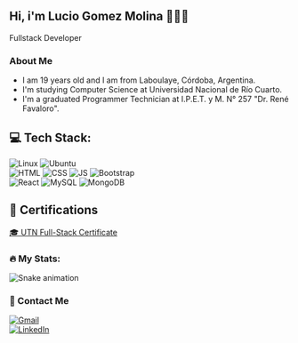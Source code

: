 ## Hi, i'm Lucio Gomez Molina 👋👨‍💻

Fullstack Developer

### About Me
- I am 19 years old and I am from Laboulaye, Córdoba, Argentina.
- I'm studying Computer Science at Universidad Nacional de Río Cuarto.
- I'm a graduated Programmer Technician at I.P.E.T. y M. N° 257 "Dr. René Favaloro".

## 💻 Tech Stack:
![Linux](https://img.shields.io/badge/Linux-FCC624?style=for-the-badge&logo=linux&logoColor=black)
![Ubuntu](https://img.shields.io/badge/Ubuntu-E95420?style=for-the-badge&logo=ubuntu&logoColor=white)  
![HTML](https://img.shields.io/badge/HTML5-E34F26?style=for-the-badge&logo=html5&logoColor=white)
![CSS](https://img.shields.io/badge/CSS3-1572B6?style=for-the-badge&logo=css3&logoColor=white)
![JS](https://img.shields.io/badge/JavaScript-F7DF1E?style=for-the-badge&logo=javascript&logoColor=black)
![Bootstrap](https://img.shields.io/badge/Bootstrap-563D7C?style=for-the-badge&logo=bootstrap&logoColor=white)  
![React](https://img.shields.io/badge/React-20232A?style=for-the-badge&logo=react&logoColor=61DAFB)
![MySQL](https://img.shields.io/badge/MySQL-005C84?style=for-the-badge&logo=mysql&logoColor=white)
![MongoDB](https://img.shields.io/badge/MongoDB-4EA94B?style=for-the-badge&logo=mongodb&logoColor=white)

## 📜 Certifications
[🎓 UTN Full-Stack Certificate](https://github.com/Luciobillions/Luciobillions/raw/main/Certificados-UTN-Bs-As.pdf)
###
<h3 aling="left"> 🔥 My Stats: </h3>
<img src="https://raw.githubusercontent.com/Luciobillions/Luciobillions/output/dist/snake.svg" alt="Snake animation" />



###


### 📩 Contact Me
[![Gmail](https://img.shields.io/badge/Gmail-D14836?style=for-the-badge&logo=gmail&logoColor=white)](mailto:luciogomezmolina1@gmail.com)  
[![LinkedIn](https://img.shields.io/badge/LinkedIn-0077B5?style=for-the-badge&logo=linkedin&logoColor=white)](https://www.linkedin.com/in/lucio-gomez-a21381356/)

